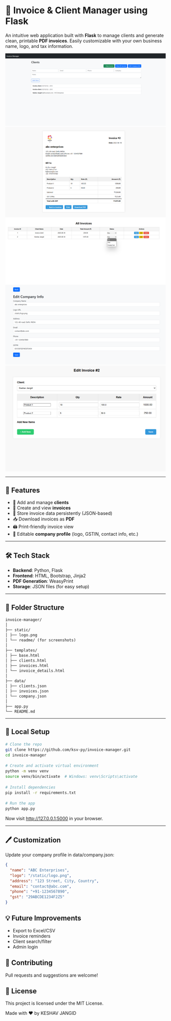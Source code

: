 # 🧾 Invoice & Client Manager using Flask

An intuitive web application built with **Flask** to manage clients and generate clean, printable **PDF invoices**. Easily customizable with your own business name, logo, and tax information.

![Dashboard Screenshot](static/readme/client-detail.png) ![Invoice Screenshot](static/readme/invoice.png)
![Invoice Details Screenshot](static/readme/all-invoices.png) ![Edit Company Details Screenshot](static/readme/edit-company.png)
![Edit Invoice Details Screenshot](static/readme/edit.png)

---

## 🚀 Features

- 🧍 Add and manage **clients**
- 🧾 Create and view **invoices**
- 💾 Store invoice data persistently (JSON-based)
- 📥 Download invoices as **PDF**
- 🖨 Print-friendly invoice view
- 🏢 Editable **company profile** (logo, GSTIN, contact info, etc.)

---

## 🛠 Tech Stack

- **Backend**: Python, Flask
- **Frontend**: HTML, Bootstrap, Jinja2
- **PDF Generation**: WeasyPrint
- **Storage**: JSON files (for easy setup)

---

## 📁 Folder Structure

```
invoice-manager/
│
├── static/
│ ├── logo.png
│ └── readme/ (for screenshots)
│
├── templates/
│ ├── base.html
│ ├── clients.html
│ ├── invoices.html
│ └── invoice_details.html
│
├── data/
│ ├── clients.json
│ ├── invoices.json
│ └── company.json
│
├── app.py
└── README.md
```

---

## 🧪 Local Setup

```bash
# Clone the repo
git clone https://github.com/ksv-py/invoice-manager.git
cd invoice-manager

# Create and activate virtual environment
python -m venv venv
source venv/bin/activate  # Windows: venv\Scripts\activate

# Install dependencies
pip install -r requirements.txt

# Run the app
python app.py
```

Now visit http://127.0.0.1:5000 in your browser.

---

## 🖊 Customization

Update your company profile in data/company.json:

```json
{
  "name": "ABC Enterprises",
  "logo": "/static/logo.png",
  "address": "123 Street, City, Country",
  "email": "contact@abc.com",
  "phone": "+91-1234567890",
  "gst": "29ABCDE1234F2Z5"
}

```

## 💡 Future Improvements

- Export to Excel/CSV
- Invoice reminders
- Client search/filter
- Admin login

## 🙌 Contributing

Pull requests and suggestions are welcome!

## 📄 License

This project is licensed under the MIT License.

Made with ❤️ by KESHAV JANGID
